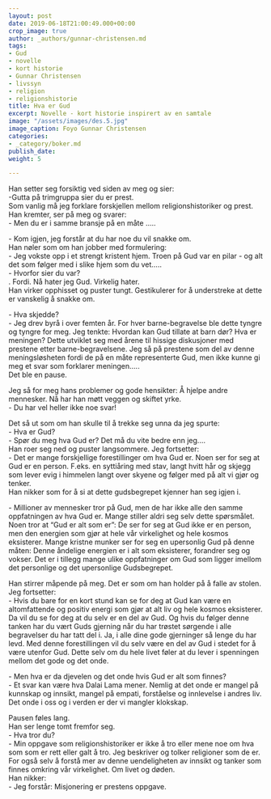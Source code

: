 ```yaml
---
layout: post
date: 2019-06-18T21:00:49.000+00:00
crop_image: true
author: _authors/gunnar-christensen.md
tags:
- Gud
- novelle
- kort historie
- Gunnar Christensen
- livssyn
- religion
- religionshistorie
title: Hva er Gud
excerpt: Novelle - kort historie inspirert av en samtale
image: "/assets/images/des.5.jpg"
image_caption: Foyo Gunnar Christensen
categories:
- _category/boker.md
publish_date: 
weight: 5

---
```

Han setter seg forsiktig ved siden av meg og sier:  
\-Gutta på trimgruppa sier du er prest.  
Som vanlig må jeg forklare forskjellen mellom religionshistoriker og prest. Han kremter, ser på meg og svarer:  
\- Men du er i samme bransje på en måte …..

\- Kom igjen, jeg forstår at du har noe du vil snakke om.  
Han nøler som om han jobber med formulering:  
\- Jeg vokste opp i et strengt kristent hjem. Troen på Gud var en pilar - og alt det som følger med i slike hjem som du vet…..  
\- Hvorfor sier du var?  
. Fordi. Nå hater jeg Gud. Virkelig hater.  
Han virker opphisset og puster tungt. Gestikulerer for å understreke at dette er vanskelig å snakke om.

\- Hva skjedde?  
\- Jeg drev byrå i over femten år. For hver barne-begravelse ble dette tyngre og tyngre for meg. Jeg tenkte: Hvordan kan Gud tillate at barn dør? Hva er meningen? Dette utviklet seg med årene til hissige diskusjoner med prestene etter barne-begravelsene. Jeg så på prestene som del av denne meningsløsheten fordi de på en måte representerte Gud, men ikke kunne gi meg et svar som forklarer meningen…..  
Det ble en pause.

Jeg så for meg hans problemer og gode hensikter: Å hjelpe andre mennesker. Nå har han møtt veggen og skiftet yrke.  
\- Du har vel heller ikke noe svar!

Det så ut som om han skulle til å trekke seg unna da jeg spurte:  
\- Hva er Gud?  
\- Spør du meg hva Gud er? Det må du vite bedre enn jeg....  
Han roer seg ned og puster langsommere. Jeg fortsetter:  
\- Det er mange forskjellige forestillinger om hva Gud er. Noen ser for seg at Gud er en person. F.eks. en syttiåring med stav, langt hvitt hår og skjegg som lever evig i himmelen langt over skyene og følger med på alt vi gjør og tenker.  
Han nikker som for å si at dette gudsbegrepet kjenner han seg igjen i.

\- Millioner av mennesker tror på Gud, men de har ikke alle den samme oppfatningen av hva Gud er. Mange stiller aldri seg selv dette spørsmålet. Noen tror at “Gud er alt som er”: De ser for seg at Gud ikke er en person, men den energien som gjør at hele vår virkelighet og hele kosmos eksisterer. Mange kristne munker ser for seg en upersonlig Gud på denne måten: Denne åndelige energien er i alt som eksisterer, forandrer seg og vokser. Det er i tillegg mange ulike oppfatninger om Gud som ligger imellom det personlige og det upersonlige Gudsbegrepet.

Han stirrer måpende på meg. Det er som om han holder på å falle av stolen. Jeg fortsetter:  
\- Hvis du bare for en kort stund kan se for deg at Gud kan være en altomfattende og positiv energi som gjør at alt liv og hele kosmos eksisterer. Da vil du se for deg at du selv er en del av Gud. Og hvis du følger denne tanken har du vært Guds gjerning når du har trøstet sørgende i alle begravelser du har tatt del i. Ja, i alle dine gode gjerninger så lenge du har levd. Med denne forestillingen vil du selv være en del av Gud i stedet for å være utenfor Gud. Dette selv om du hele livet føler at du lever i spenningen mellom det gode og det onde.

\- Men hva er da djevelen og det onde hvis Gud er alt som finnes?  
\- Et svar kan være hva Dalai Lama mener. Nemlig at det onde er mangel på kunnskap og innsikt, mangel på empati, forståelse og innlevelse i andres liv. Det onde i oss og i verden er der vi mangler klokskap.

Pausen føles lang.  
Han ser lenge tomt fremfor seg.  
\- Hva tror du?  
\- Min oppgave som religionshistoriker er ikke å tro eller mene noe om hva som som er rett eller galt å tro. Jeg beskriver og tolker religioner som de er. For også selv å forstå mer av denne uendeligheten av innsikt og tanker som finnes omkring vår virkelighet. Om livet og døden.  
Han nikker:  
\- Jeg forstår: Misjonering er prestens oppgave.
